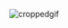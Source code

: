 ![croppedgif](https://cloud.githubusercontent.com/assets/13211441/23788719/d55aa5bc-059d-11e7-93ee-f941e1cbc295.gif)
